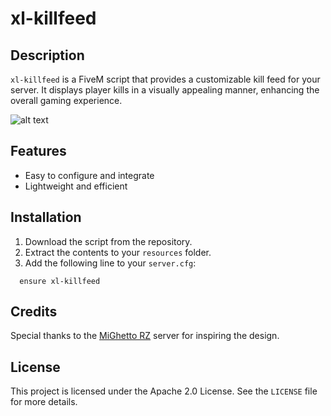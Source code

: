 # xl-killfeed


## Description
`xl-killfeed` is a FiveM script that provides a customizable kill feed for your server. It displays player kills in a visually appealing manner, enhancing the overall gaming experience.

![alt text](https://utfs.io/f/ZHCCUM4tDq0QTJzF3XGnyRzIBaFDde0AVNU2krXx48osijPp)

## Features
- Easy to configure and integrate
- Lightweight and efficient

## Installation
1. Download the script from the repository.
2. Extract the contents to your `resources` folder.
3. Add the following line to your `server.cfg`:
```
  ensure xl-killfeed
```

## Credits
Special thanks to the [MiGhetto RZ](https://discord.gg/mighetto) server for inspiring the design.

## License
This project is licensed under the Apache 2.0 License. See the `LICENSE` file for more details.

